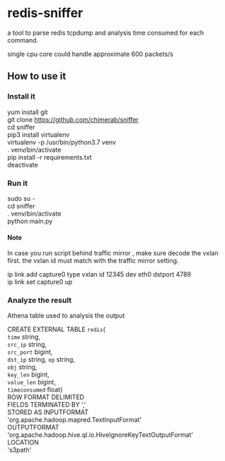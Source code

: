 # redis-sniffer
a tool to parse redis tcpdump and analysis time consumed for each command.

single cpu core could handle approximate 600 packets/s 

## How to use it 

### Install it 

yum install git  
git clone https://github.com/chimerab/sniffer  
cd sniffer  
pip3 install virtualenv  
virtualenv -p /usr/bin/python3.7 venv  
. venv/bin/activate  
pip install -r requirements.txt  
deactivate 
### Run it  
sudo su -  
cd sniffer  
. venv/bin/activate  
python main.py  
#### Note

In case you run script behind traffic mirror , make sure decode the vxlan first. the vxlan id must match with the traffic mirror setting.

ip link add capture0 type vxlan id 12345 dev eth0 dstport 4789   
ip link set capture0 up  

### Analyze the result

Athena table used to analysis the output 

CREATE EXTERNAL TABLE `redis`(   
  `time` string,  
  `src_ip` string,  
  `src_port` bigint,  
  `dst_ip` string, 
  `op` string,  
  `obj` string,  
  `key_len` bigint,  
  `value_len` bigint,  
  `timeconsumed` float)  
ROW FORMAT DELIMITED  
  FIELDS TERMINATED BY ','  
STORED AS INPUTFORMAT  
  'org.apache.hadoop.mapred.TextInputFormat'  
OUTPUTFORMAT  
  'org.apache.hadoop.hive.ql.io.HiveIgnoreKeyTextOutputFormat'  
LOCATION  
  's3path'  

